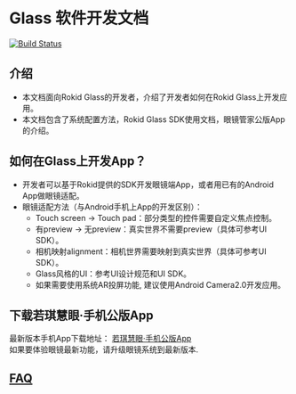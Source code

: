 # Glass 软件开发文档

[![Build Status](https://travis-ci.org/Rokid/glass-docs.svg?branch=master)](https://travis-ci.org/Rokid/glass-docs)

## 介绍
-   本文档面向Rokid Glass的开发者，介绍了开发者如何在Rokid Glass上开发应用。
-   本文档包含了系统配置方法，Rokid Glass SDK使用文档，眼镜管家公版App的介绍。  

## 如何在Glass上开发App？
-   开发者可以基于Rokid提供的SDK开发眼镜端App，或者用已有的Android App做眼镜适配。
-   眼镜适配方法（与Android手机上App的开发区别）：
    -   Touch screen -> Touch pad：部分类型的控件需要自定义焦点控制。
    -   有preview -> 无preview：真实世界不需要preview（具体可参考UI SDK）。
    -   相机映射alignment：相机世界需要映射到真实世界（具体可参考UI SDK）。
    -   Glass风格的UI：参考UI设计规范和UI SDK。
    -   如果需要使用系统AR投屏功能, 建议使用Android Camera2.0开发应用。

## 下载若琪慧眼·手机公版App
最新版本手机App下载地址： [若琪慧眼·手机公版App](3-app/1-android/download.md)   
如果要体验眼镜最新功能，请升级眼镜系统到最新版本.

## [FAQ](0-faq/index.md)
